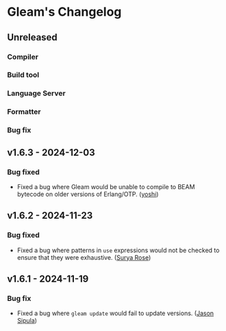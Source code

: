 # Gleam's Changelog


## Unreleased

### Compiler

### Build tool

### Language Server

### Formatter

### Bug fix

## v1.6.3 - 2024-12-03

### Bug fixed

- Fixed a bug where Gleam would be unable to compile to BEAM bytecode on older
  versions of Erlang/OTP.
  ([yoshi](https://github.com/joshi-monster))

## v1.6.2 - 2024-11-23

### Bug fixed

- Fixed a bug where patterns in `use` expressions would not be checked to ensure that
  they were exhaustive.
  ([Surya Rose](https://github.com/GearsDatapacks))

## v1.6.1 - 2024-11-19

### Bug fix

- Fixed a bug where `gleam update` would fail to update versions.
  ([Jason Sipula](https://github.com/SnakeDoc))
